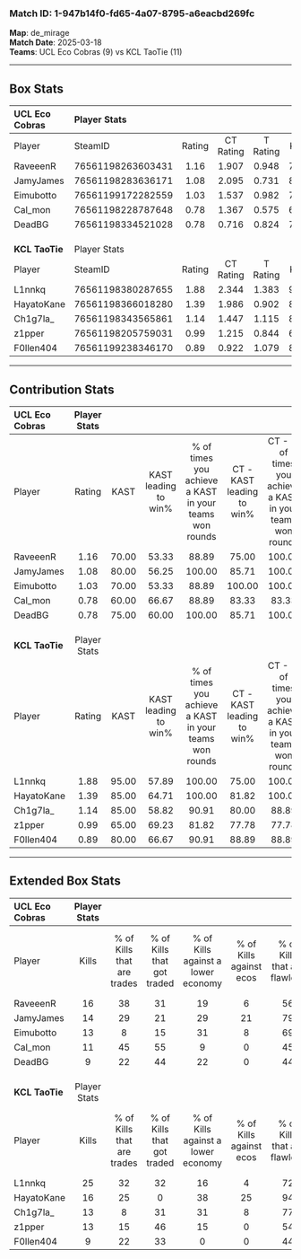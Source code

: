 ### Match ID: 1-947b14f0-fd65-4a07-8795-a6eacbd269fc  
**Map**: de_mirage  
**Match Date**: 2025-03-18  
**Teams**: UCL Eco Cobras (9) vs KCL TaoTie (11)  

---  

## Box Stats  

| **UCL Eco Cobras** | Player Stats      |        |           |          |       |       |       |         |        |      |     |
| :- | :- | :-: | :-: | :-: | :-: | :-: | :-: | :-: | :-: | :-: | :-: |
| Player             | SteamID           | Rating | CT Rating | T Rating | KAST  |  ADR  | Kills | Assists | Deaths | K/D  | HS% |
| RaveeenR           | 76561198263603431 |  1.16  |   1.907   |  0.948   | 70.00 | 84.3  |  16   |    5    |   15   | 1.07 | 56  |
| JamyJames          | 76561198283636171 |  1.08  |   2.095   |  0.731   | 80.00 | 71.9  |  14   |    5    |   16   | 0.88 | 28  |
| Eimubotto          | 76561199172282559 |  1.03  |   1.537   |  0.982   | 70.00 | 85.4  |  13   |    4    |   15   | 0.87 | 46  |
| Cal_mon            | 76561198228787648 |  0.78  |   1.367   |  0.575   | 60.00 | 65.3  |  11   |    5    |   16   | 0.69 | 63  |
| DeadBG             | 76561198334521028 |  0.78  |   0.716   |  0.824   | 75.00 | 48.5  |   9   |    5    |   15   | 0.60 | 66  |
|                    |                   |        |           |          |       |       |       |         |        |      |     |
|                    |                   |        |           |          |       |       |       |         |        |      |     |
|                    |                   |        |           |          |       |       |       |         |        |      |     |
| **KCL TaoTie**     | Player Stats      |        |           |          |       |       |       |         |        |      |     |
| Player             | SteamID           | Rating | CT Rating | T Rating | KAST  |  ADR  | Kills | Assists | Deaths | K/D  | HS% |
| L1nnkq             | 76561198380287655 |  1.88  |   2.344   |  1.383   | 95.00 | 114.5 |  25   |    4    |   13   | 1.92 | 56  |
| HayatoKane         | 76561198366018280 |  1.39  |   1.986   |  0.902   | 85.00 | 85.1  |  16   |    8    |   11   | 1.45 | 37  |
| Ch1g7la_           | 76561198343565861 |  1.14  |   1.447   |  1.115   | 85.00 | 70.3  |  13   |    4    |   13   | 1.00 | 38  |
| z1pper             | 76561198205759031 |  0.99  |   1.215   |  0.844   | 65.00 | 75.8  |  13   |    4    |   14   | 0.93 | 53  |
| F0llen404          | 76561199238346170 |  0.89  |   0.922   |  1.079   | 80.00 | 56.4  |   9   |    4    |   13   | 0.69 | 55  |
---  

## Contribution Stats  

| **UCL Eco Cobras** | Player Stats |       |                      |                                                        |                           |                                                             |                          |                                                            |
| :- | :-: | :-: | :-: | :-: | :-: | :-: | :-: | :-: |
| Player             |    Rating    | KAST  | KAST leading to win% | % of times you achieve a KAST in your teams won rounds | CT - KAST leading to win% | CT - % of times you achieve a KAST in your teams won rounds | T - KAST leading to win% | T - % of times you achieve a KAST in your teams won rounds |
| RaveeenR           |     1.16     | 70.00 |        53.33         |                         88.89                          |           75.00           |                           100.00                            |          28.57           |                           66.67                            |
| JamyJames          |     1.08     | 80.00 |        56.25         |                         100.00                         |           85.71           |                           100.00                            |          33.33           |                           100.00                           |
| Eimubotto          |     1.03     | 70.00 |        53.33         |                         88.89                          |          100.00           |                           100.00                            |          22.22           |                           66.67                            |
| Cal_mon            |     0.78     | 60.00 |        66.67         |                         88.89                          |           83.33           |                            83.33                            |          50.00           |                           100.00                           |
| DeadBG             |     0.78     | 75.00 |        60.00         |                         100.00                         |           85.71           |                           100.00                            |          37.50           |                           100.00                           |
|                    |              |       |                      |                                                        |                           |                                                             |                          |                                                            |
|                    |              |       |                      |                                                        |                           |                                                             |                          |                                                            |
|                    |              |       |                      |                                                        |                           |                                                             |                          |                                                            |
| **KCL TaoTie**     | Player Stats |       |                      |                                                        |                           |                                                             |                          |                                                            |
| Player             |    Rating    | KAST  | KAST leading to win% | % of times you achieve a KAST in your teams won rounds | CT - KAST leading to win% | CT - % of times you achieve a KAST in your teams won rounds | T - KAST leading to win% | T - % of times you achieve a KAST in your teams won rounds |
| L1nnkq             |     1.88     | 95.00 |        57.89         |                         100.00                         |           75.00           |                           100.00                            |          28.57           |                           100.00                           |
| HayatoKane         |     1.39     | 85.00 |        64.71         |                         100.00                         |           81.82           |                           100.00                            |          33.33           |                           100.00                           |
| Ch1g7la_           |     1.14     | 85.00 |        58.82         |                         90.91                          |           80.00           |                            88.89                            |          28.57           |                           100.00                           |
| z1pper             |     0.99     | 65.00 |        69.23         |                         81.82                          |           77.78           |                            77.78                            |          50.00           |                           100.00                           |
| F0llen404          |     0.89     | 80.00 |        66.67         |                         90.91                          |           88.89           |                            88.89                            |          33.33           |                           100.00                           |
---  

## Extended Box Stats  

| **UCL Eco Cobras** | Player Stats |                            |                            |                                    |                         |                              |                                 |        |                             |                                     |                          |                               |                            |
| :- | :-: | :-: | :-: | :-: | :-: | :-: | :-: | :-: | :-: | :-: | :-: | :-: | :-: |
| Player             |    Kills     | % of Kills that are trades | % of Kills that got traded | % of Kills against a lower economy | % of Kills against ecos | % of Kills that are flawless | % of Kills that are close duels | Deaths | % of Deaths that get traded | % of Deaths against a lower economy | % of Deaths against ecos | % of Deaths that are flawless | % of Deaths that are close |
| RaveeenR           |      16      |             38             |             31             |                 19                 |            6            |              56              |               13                |   15   |             33              |                 20                  |            7             |              53               |             0              |
| JamyJames          |      14      |             29             |             21             |                 29                 |           21            |              79              |                0                |   16   |             44              |                 13                  |            0             |              75               |             6              |
| Eimubotto          |      13      |             8              |             15             |                 31                 |            8            |              69              |                0                |   15   |             33              |                 20                  |            7             |              53               |             7              |
| Cal_mon            |      11      |             45             |             55             |                 9                  |            0            |              45              |                0                |   16   |             25              |                  6                  |            0             |              75               |             6              |
| DeadBG             |      9       |             22             |             44             |                 22                 |            0            |              44              |               11                |   15   |              0              |                 27                  |            7             |              87               |             0              |
|                    |              |                            |                            |                                    |                         |                              |                                 |        |                             |                                     |                          |                               |                            |
|                    |              |                            |                            |                                    |                         |                              |                                 |        |                             |                                     |                          |                               |                            |
|                    |              |                            |                            |                                    |                         |                              |                                 |        |                             |                                     |                          |                               |                            |
| **KCL TaoTie**     | Player Stats |                            |                            |                                    |                         |                              |                                 |        |                             |                                     |                          |                               |                            |
| Player             |    Kills     | % of Kills that are trades | % of Kills that got traded | % of Kills against a lower economy | % of Kills against ecos | % of Kills that are flawless | % of Kills that are close duels | Deaths | % of Deaths that get traded | % of Deaths against a lower economy | % of Deaths against ecos | % of Deaths that are flawless | % of Deaths that are close |
| L1nnkq             |      25      |             32             |             32             |                 16                 |            4            |              72              |                4                |   13   |             23              |                 15                  |            8             |              62               |             8              |
| HayatoKane         |      16      |             25             |             0              |                 38                 |           25            |              94              |                0                |   11   |             55              |                 18                  |            9             |              45               |             9              |
| Ch1g7la_           |      13      |             8              |             31             |                 31                 |            8            |              77              |                0                |   13   |             23              |                 15                  |            8             |              62               |             0              |
| z1pper             |      13      |             15             |             46             |                 15                 |            0            |              54              |                0                |   14   |             21              |                 21                  |            7             |              64               |             7              |
| F0llen404          |      9       |             22             |             33             |                 0                  |            0            |              44              |               22                |   13   |             38              |                 15                  |            8             |              69               |             0              |
